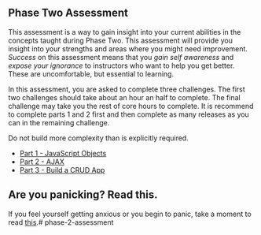 ## Phase Two Assessment

This assessment is a way to gain insight into your current abilities in the concepts taught during Phase Two. This assessment will provide you insight into your strengths and areas where you might need improvement. *Success* on this assessment means that you *gain self awareness* and *expose your ignorance* to instructors who want to help you get better. These are uncomfortable, but essential to learning.

In this assessment, you are asked to complete three challenges. The first two challenges should take about an hour an half to complete. The final challenge may take you the rest of core hours to complete. It is recommend to complete parts 1 and 2 first and then complete as many releases as you can in the remaining challenge.

Do not build more complexity than is explicitly required.

- [Part 1 - JavaScript Objects](part-1/)
- [Part 2 - AJAX](part-2/)
- [Part 3 - Build a CRUD App](part-3/)


## Are you panicking? Read this.
If you feel yourself getting anxious or you begin to panic, take a moment to read [this](calm.md).# phase-2-assessment
